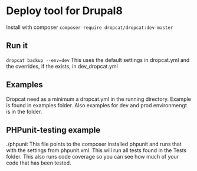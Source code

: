 # Deploy tool for Drupal8

Install with composer
`composer require dropcat/dropcat:dev-master`

## Run it
`dropcat backup --env=dev`
This uses the default settings in dropcat.yml and the overrides, if the exists, in dev_dropcat.yml

## Examples
Dropcat need as a minimum a dropcat.yml in the running directory. Example is found in examples folder. Also examples for dev and prod environmengt is in the folder.



## PHPunit-testing example
./phpunit
This file points to the composer installed phpunit and runs that with
the settings from phpunit.xml. This will run all tests found in the
Tests folder. This also runs code coverage so you can see how much of
your code that has been tested.
